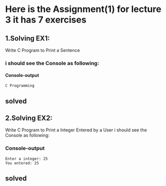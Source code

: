 # Here is the Assignment(1) for lecture 3 it has 7 exercises 

## 1.Solving EX1:

Write C Program to Print a Sentence


### i should see the Console as following:

#### Console-output

	C Programming
solved 
------------------------------------------------------------
## 2.Solving EX2:

Write C Program to Print a Integer Entered by a User
i should see the Console as following:
### Console-output

	Enter a integer: 25
	You entered: 25
solved 
------------------------------------------------------------


